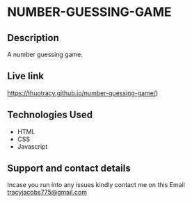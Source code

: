 # NUMBER-GUESSING-GAME

## Description
A number guessing game.

## Live link
https://thuotracy.github.io/number-guessing-game/)

## Technologies Used
* HTML
* CSS
* Javascript

## Support and contact details
Incase you run into any issues kindly contact me on this Email tracyjacobs775@gmail.com
